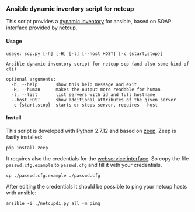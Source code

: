### Ansible dynamic inventory script for netcup
This script provides a [dynamic inventory](http://docs.ansible.com/ansible/intro_dynamic_inventory.html) for ansible, based on SOAP interface provided by netcup.

#### Usage
    usage: scp.py [-h] [-H] [-l] [--host HOST] [-c {start,stop}]

    Ansible dynamic inventory script for netcup scp (and also some kind of cli)

    optional arguments:
      -h, --help       show this help message and exit
      -H, --human      makes the output more readable for human
      -l, --list       list servers with id and full hostname
      --host HOST      show additional attributes of the given server
      -c {start,stop}  starts or stops server, requires --host

#### Install
This script is developed with Python 2.7.12 and based on [zeep](http://docs.python-zeep.org/en/master/).
Zeep is fastly installed:

    pip install zeep

It requires also the credentials for the [webservice interface]("https%3A%2F%2Fwww.netcup-wiki.de%2Fwiki%2FServer_Control_Panel_%28SCP%29%23Webservice").
So copy the file `passwd.cfg.example` to `passwd.cfg` and fill it with your credentials.

    cp ./passwd.cfg.example ./passwd.cfg

After editing the credentials it should be possible to ping your netcup hosts with ansible:

    ansible -i ./netcupdi.py all -m ping
